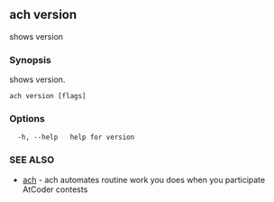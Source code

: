 ## ach version

shows version

### Synopsis

shows version.

```
ach version [flags]
```

### Options

```
  -h, --help   help for version
```

### SEE ALSO

* [ach](ach.md)	 - ach automates routine work you does when you participate AtCoder contests

